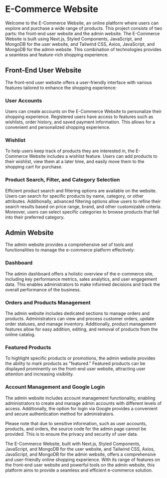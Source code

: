 # E-Commerce Website

Welcome to the E-Commerce Website, an online platform where users can explore and purchase a wide range of products. This project consists of two parts: the front-end user website and the admin website. The E-Commerce Website is built using Next.js, Styled Components, JavaScript, and MongoDB for the user website, and Tailwind CSS, Axios, JavaScript, and MongoDB for the admin website. This combination of technologies provides a seamless and feature-rich shopping experience.

## Front-End User Website

The front-end user website offers a user-friendly interface with various features tailored to enhance the shopping experience:

### User Accounts

Users can create accounts on the E-Commerce Website to personalize their shopping experience. Registered users have access to features such as wishlists, order history, and saved payment information. This allows for a convenient and personalized shopping experience.

### Wishlist

To help users keep track of products they are interested in, the E-Commerce Website includes a wishlist feature. Users can add products to their wishlist, view them at a later time, and easily move them to the shopping cart for purchase.

### Product Search, Filter, and Category Selection

Efficient product search and filtering options are available on the website. Users can search for specific products by name, category, or other attributes. Additionally, advanced filtering options allow users to refine their search results based on price range, brand, and other customizable criteria. Moreover, users can select specific categories to browse products that fall into their preferred category.

## Admin Website

The admin website provides a comprehensive set of tools and functionalities to manage the e-commerce platform effectively:

### Dashboard

The admin dashboard offers a holistic overview of the e-commerce site, including key performance metrics, sales analytics, and user engagement data. This enables administrators to make informed decisions and track the overall performance of the business.

### Orders and Products Management

The admin website includes dedicated sections to manage orders and products. Administrators can view and process customer orders, update order statuses, and manage inventory. Additionally, product management features allow for easy addition, editing, and removal of products from the online catalog.

### Featured Products

To highlight specific products or promotions, the admin website provides the ability to mark products as "featured." Featured products can be displayed prominently on the front-end user website, attracting user attention and increasing visibility.

### Account Management and Google Login

The admin website includes account management functionality, enabling administrators to create and manage admin accounts with different levels of access. Additionally, the option for login via Google provides a convenient and secure authentication method for administrators.

Please note that due to sensitive information, such as user accounts, products, and orders, the source code for the admin page cannot be provided. This is to ensure the privacy and security of user data.

The E-Commerce Website, built with Next.js, Styled Components, JavaScript, and MongoDB for the user website, and Tailwind CSS, Axios, JavaScript, and MongoDB for the admin website, offers a comprehensive and user-friendly online shopping experience. With its range of features on the front-end user website and powerful tools on the admin website, this platform aims to provide a seamless and efficient e-commerce solution.
